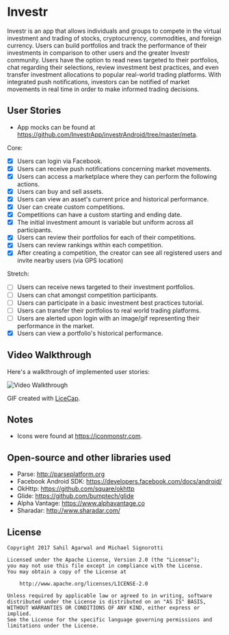 # Investr

Investr is an app that allows individuals and groups to compete in the virtual investment and trading of stocks, cryptocurrency, commodities, and foreign currency. Users can build portfolios and track the performance of their investments in comparison to other users and the greater Investr community. Users have the option to read news targeted to their portfolios, chat regarding their selections, review investment best practices, and even transfer investment allocations to popular real-world trading platforms. With integrated push notifications, investors can be notified of market movements in real time in order to make informed trading decisions.

## User Stories

* App mocks can be found at https://github.com/InvestrApp/investrAndroid/tree/master/meta.

Core:

* [x] Users can login via Facebook.
* [x] Users can receive push notifications concerning market movements.
* [x] Users can access a marketplace where they can perform the following actions.
* [x] Users can buy and sell assets.
* [x] Users can view an asset's current price and historical performance.
* [x] User can create custom competitions.
* [x] Competitions can have a custom starting and ending date.
* [x] The initial investment amount is variable but uniform across all participants.
* [x] Users can review their portfolios for each of their competitions.
* [x] Users can review rankings within each competition.
* [x] After creating a competition, the creator can see all registered users and invite nearby users (via GPS location) 

Stretch: 
* [ ] Users can receive news targeted to their investment portfolios.
* [ ] Users can chat amongst competition participants.
* [ ] Users can participate in a basic investment best practices tutorial.
* [ ] Users can transfer their portfolios to real world trading platforms.
* [ ] Users are alerted upon login with an image/gif representing their performance in the market.
* [x] Users can view a portfolio's historical performance.

## Video Walkthrough

Here's a walkthrough of implemented user stories:

<img src='https://i.imgur.com/P64oMBp.gif' title='Video Walkthrough' width='' alt='Video Walkthrough' />

GIF created with [LiceCap](http://www.cockos.com/licecap/).

## Notes

* Icons were found at https://iconmonstr.com.

## Open-source and other libraries used

* Parse: http://parseplatform.org
* Facebook Android SDK: https://developers.facebook.com/docs/android/
* OkHttp: https://github.com/square/okhttp
* Glide: https://github.com/bumptech/glide
* Alpha Vantage: https://www.alphavantage.co
* Sharadar: http://www.sharadar.com/

## License

    Copyright 2017 Sahil Agarwal and Michael Signorotti

    Licensed under the Apache License, Version 2.0 (the "License");
    you may not use this file except in compliance with the License.
    You may obtain a copy of the License at

        http://www.apache.org/licenses/LICENSE-2.0

    Unless required by applicable law or agreed to in writing, software
    distributed under the License is distributed on an "AS IS" BASIS,
    WITHOUT WARRANTIES OR CONDITIONS OF ANY KIND, either express or implied.
    See the License for the specific language governing permissions and
    limitations under the License.